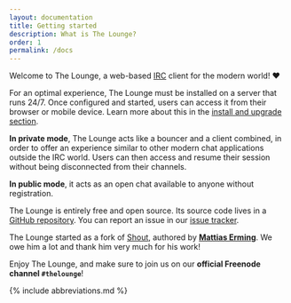```yaml
---
layout: documentation
title: Getting started
description: What is The Lounge?
order: 1
permalink: /docs
---
```


Welcome to The Lounge, a web-based [IRC](https://en.wikipedia.org/wiki/Internet_Relay_Chat) client for the modern world! ❤️

For an optimal experience, The Lounge must be installed on a server that runs 24/7. Once configured and started, users can access it from their browser or mobile device. Learn more about this in the [install and upgrade section](/docs/install-and-upgrade).

**In private mode**, The Lounge acts like a bouncer and a client combined, in order to offer an experience similar to other modern chat applications outside the IRC world. Users can then access and resume their session without being disconnected from their channels.

**In public mode**, it acts as an open chat available to anyone without registration.

The Lounge is entirely free and open source. Its source code lives in a [GitHub repository](https://github.com/thelounge/thelounge). You can report an issue in our [issue tracker](https://github.com/thelounge/thelounge/issues).

The Lounge started as a fork of [Shout](https://github.com/erming/shout), authored by **[Mattias Erming](https://github.com/erming)**. We owe him a lot and thank him very much for his work!

Enjoy The Lounge, and make sure to join us on our **official Freenode channel `#thelounge`**!

{% include abbreviations.md %}
